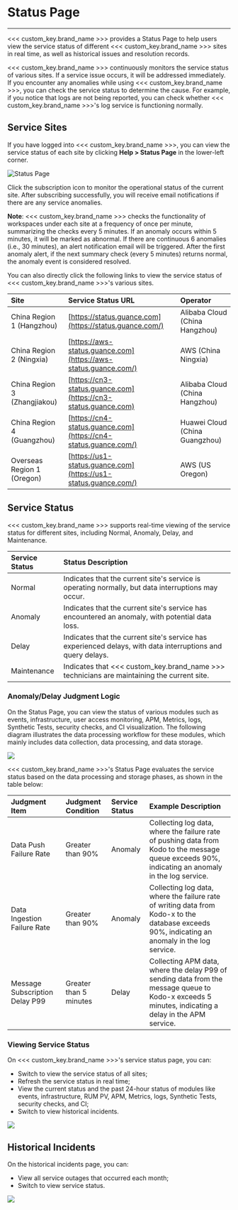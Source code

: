 # Status Page
---

<<< custom_key.brand_name >>> provides a Status Page to help users view the service status of different <<< custom_key.brand_name >>> sites in real time, as well as historical issues and resolution records.

<<< custom_key.brand_name >>> continuously monitors the service status of various sites. If a service issue occurs, it will be addressed immediately. If you encounter any anomalies while using <<< custom_key.brand_name >>>, you can check the service status to determine the cause. For example, if you notice that logs are not being reported, you can check whether <<< custom_key.brand_name >>>'s log service is functioning normally.

## Service Sites

If you have logged into <<< custom_key.brand_name >>>, you can view the service status of each site by clicking **Help > Status Page** in the lower-left corner.

![Status Page](../img/6.status_page_1.png)

Click the subscription icon to monitor the operational status of the current site. After subscribing successfully, you will receive email notifications if there are any service anomalies.

**Note**: <<< custom_key.brand_name >>> checks the functionality of workspaces under each site at a frequency of once per minute, summarizing the checks every 5 minutes. If an anomaly occurs within 5 minutes, it will be marked as abnormal. If there are continuous 6 anomalies (i.e., 30 minutes), an alert notification email will be triggered. After the first anomaly alert, if the next summary check (every 5 minutes) returns normal, the anomaly event is considered resolved.

You can also directly click the following links to view the service status of <<< custom_key.brand_name >>>'s various sites.

| Site               | Service Status URL                         | Operator             |
| :----------------- | :----------------------------------------- | :------------------- |
| China Region 1 (Hangzhou) | [https://status.guance.com](https://status.guance.com/)        | Alibaba Cloud (China Hangzhou) |
| China Region 2 (Ningxia)   | [https://aws-status.guance.com](https://aws-status.guance.com/) | AWS (China Ningxia)    |
| China Region 3 (Zhangjiakou) | [https://cn3-status.guance.com](https://cn3-status.guance.com) | Alibaba Cloud (China Hangzhou) |
| China Region 4 (Guangzhou)   | [https://cn4-status.guance.com](https://cn4-status.guance.com/) | Huawei Cloud (China Guangzhou) |
| Overseas Region 1 (Oregon) | [https://us1-status.guance.com](https://us1-status.guance.com/) | AWS (US Oregon)  |

## Service Status

<<< custom_key.brand_name >>> supports real-time viewing of the service status for different sites, including Normal, Anomaly, Delay, and Maintenance.

| Service Status | Status Description                                      |
| :------------- | :----------------------------------------------------- |
| Normal         | Indicates that the current site's service is operating normally, but data interruptions may occur. |
| Anomaly        | Indicates that the current site's service has encountered an anomaly, with potential data loss. |
| Delay          | Indicates that the current site's service has experienced delays, with data interruptions and query delays. |
| Maintenance    | Indicates that <<< custom_key.brand_name >>> technicians are maintaining the current site. |

### Anomaly/Delay Judgment Logic

On the Status Page, you can view the status of various modules such as events, infrastructure, user access monitoring, APM, Metrics, logs, Synthetic Tests, security checks, and CI visualization. The following diagram illustrates the data processing workflow for these modules, which mainly includes data collection, data processing, and data storage.

![](img/2.status_page.png)

<<< custom_key.brand_name >>>'s Status Page evaluates the service status based on the data processing and storage phases, as shown in the table below:

| Judgment Item       | Judgment Condition      | Service Status | Example Description                                                                                       |
| :------------------ | :---------------------- | :------------- | :-------------------------------------------------------------------------------------------------------- |
| Data Push Failure Rate | Greater than 90%        | Anomaly        | Collecting log data, where the failure rate of pushing data from Kodo to the message queue exceeds 90%, indicating an anomaly in the log service. |
| Data Ingestion Failure Rate | Greater than 90%        | Anomaly        | Collecting log data, where the failure rate of writing data from Kodo-x to the database exceeds 90%, indicating an anomaly in the log service. |
| Message Subscription Delay P99 | Greater than 5 minutes   | Delay          | Collecting APM data, where the delay P99 of sending data from the message queue to Kodo-x exceeds 5 minutes, indicating a delay in the APM service. |

### Viewing Service Status

On <<< custom_key.brand_name >>>'s service status page, you can:

- Switch to view the service status of all sites;
- Refresh the service status in real time;
- View the current status and the past 24-hour status of modules like events, infrastructure, RUM PV, APM, Metrics, logs, Synthetic Tests, security checks, and CI;
- Switch to view historical incidents.

![](img/2.status_page_2.png)

## Historical Incidents

On the historical incidents page, you can:

- View all service outages that occurred each month;
- Switch to view service status.

![](img/6.status_page_3.png)